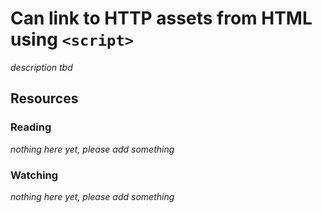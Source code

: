 # Can link to HTTP assets from HTML using `<script>`
_description tbd_
## Resources
### Reading
_nothing here yet, please add something_
### Watching
_nothing here yet, please add something_
